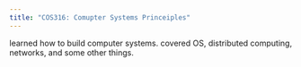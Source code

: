 ```yaml
---
title: "COS316: Comupter Systems Princeiples"
---
```


learned how to build computer systems. covered OS, distributed computing, networks, and some other things. 